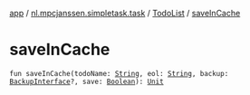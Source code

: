 [app](../../index.md) / [nl.mpcjanssen.simpletask.task](../index.md) / [TodoList](index.md) / [saveInCache](.)

# saveInCache

`fun saveInCache(todoName: `[`String`](https://kotlinlang.org/api/latest/jvm/stdlib/kotlin/-string/index.html)`, eol: `[`String`](https://kotlinlang.org/api/latest/jvm/stdlib/kotlin/-string/index.html)`, backup: `[`BackupInterface`](../../nl.mpcjanssen.simpletask.remote/-backup-interface/index.md)`?, save: `[`Boolean`](https://kotlinlang.org/api/latest/jvm/stdlib/kotlin/-boolean/index.html)`): `[`Unit`](https://kotlinlang.org/api/latest/jvm/stdlib/kotlin/-unit/index.html)